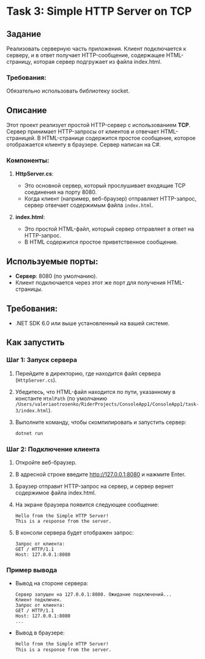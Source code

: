 # Task 3: Simple HTTP Server on TCP

## Задание

Реализовать серверную часть приложения. Клиент подключается к серверу, и в ответ получает HTTP-сообщение, содержащее HTML-страницу, которая сервер подгружает из файла index.html.

### Требования:

Обязательно использовать библиотеку socket.

## Описание

Этот проект реализует простой HTTP-сервер с использованием **TCP**. 
Сервер принимает HTTP-запросы от клиентов и отвечает HTML-страницей. 
В HTML-странице содержится простое сообщение, которое отображается клиенту в браузере. 
Сервер написан на C#.

### Компоненты:

1. **HttpServer.cs**:
    - Это основной сервер, который прослушивает входящие TCP соединения на порту 8080.
    - Когда клиент (например, веб-браузер) отправляет HTTP-запрос, сервер отвечает содержимым файла `index.html`.

2. **index.html**:
    - Это простой HTML-файл, который сервер отправляет в ответ на HTTP-запрос.
    - В HTML содержится простое приветственное сообщение.

## Используемые порты:
- **Сервер**: 8080 (по умолчанию).
- Клиент подключается через этот же порт для получения HTML-страницы.

## Требования:
- .NET SDK 6.0 или выше установленный на вашей системе.

## Как запустить

### Шаг 1: Запуск сервера

1. Перейдите в директорию, где находится файл сервера (`HttpServer.cs`).
2. Убедитесь, что HTML-файл находится по пути, указанному в константе `HtmlPath` (по умолчанию `/Users/valeriaotrosenko/RiderProjects/ConsoleApp1/ConsoleApp1/task-3/index.html`).
3. Выполните команду, чтобы скомпилировать и запустить сервер:

   ```bash
   dotnet run
   ```

### Шаг 2: Подключение клиента

1. Откройте веб-браузер.
2.	В адресной строке введите http://127.0.0.1:8080 и нажмите Enter.
3.	Браузер отправит HTTP-запрос на сервер, и сервер вернет содержимое файла index.html.
4.	На экране браузера появится следующее сообщение:
    
    ```
    Hello from the Simple HTTP Server!
    This is a response from the server.
    ```
   
5. В консоли сервера будет отображен запрос:

    ```
    Запрос от клиента:
    GET / HTTP/1.1
    Host: 127.0.0.1:8080
    ```
   
### Пример вывода

- Вывод на стороне сервера:
    
    ```
    Сервер запущен на 127.0.0.1:8080. Ожидание подключений...
    Клиент подключен.
    Запрос от клиента:
    GET / HTTP/1.1
    Host: 127.0.0.1:8080
    ...
    ```
  
- Вывод в браузере:

    ```html
    Hello from the Simple HTTP Server!
    This is a response from the server.
    ```